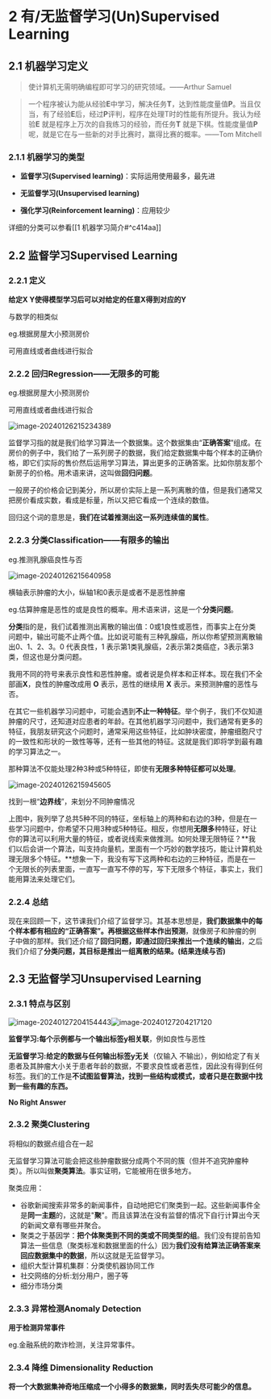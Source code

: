 # 2 有/无监督学习(Un)Supervised Learning

## 2.1 机器学习定义

> 使计算机无需明确编程即可学习的研究领域。——Arthur Samuel

>  一个程序被认为能从经验**E**中学习，解决任务**T**，达到性能度量值**P**。当且仅当，有了经验**E**后，经过**P**评判，程序在处理T时的性能有所提升。我认为经验**E** 就是程序上万次的自我练习的经验，而任务**T** 就是下棋。性能度量值**P**呢，就是它在与一些新的对手比赛时，赢得比赛的概率。——Tom Mitchell

### 2.1.1 机器学习的类型

+ **监督学习(Supervised learning)**：实际运用使用最多，最先进

+ **无监督学习(Unsupervised learning)**

+ **强化学习(Reinforcement learning)**：应用较少

详细的分类可以参看[[1 机器学习简介#^c414aa]]

## 2.2 监督学习Supervised Learning

### 2.2.1 定义

**给定X Y使得模型学习后可以对给定的任意X得到对应的Y**

与数学的相类似

eg.根据房屋大小预测房价

可用直线或者曲线进行拟合

### 2.2.2 回归Regression——无限多的可能

eg.根据房屋大小预测房价

可用直线或者曲线进行拟合

![image-20240126215234389](https://aquazone.oss-cn-guangzhou.aliyuncs.com/image-20240126215234389.png)

监督学习指的就是我们给学习算法一个数据集。这个数据集由“**正确答案**”组成。在房价的例子中，我们给了一系列房子的数据，我们给定数据集中每个样本的正确价格，即它们实际的售价然后运用学习算法，算出更多的正确答案。比如你朋友那个新房子的价格。用术语来讲，这叫做**回归问题**。

一般房子的价格会记到美分，所以房价实际上是一系列离散的值，但是我们通常又把房价看成实数，看成是标量，所以又把它看成一个连续的数值。

回归这个词的意思是，**我们在试着推测出这一系列连续值的属性**。

### 2.2.3 分类Classification——有限多的输出

eg.推测乳腺癌良性与否

![image-20240126215640958](https://aquazone.oss-cn-guangzhou.aliyuncs.com/image-20240126215640958.png)

横轴表示肿瘤的大小，纵轴1和0表示是或者不是恶性肿瘤

eg.估算肿瘤是恶性的或是良性的概率。用术语来讲，这是一个**分类问题**。

**分类**指的是，我们试着推测出离散的输出值：0或1良性或恶性，而事实上在分类问题中，输出可能不止两个值。比如说可能有三种乳腺癌，所以你希望预测离散输出0、1、2、3。0 代表良性，1 表示第1类乳腺癌，2表示第2类癌症，3表示第3类，但这也是分类问题。

我用不同的符号来表示良性和恶性肿瘤。或者说是负样本和正样本。现在我们不全部画**X**，良性的肿瘤改成用 **O** 表示，恶性的继续用 **X** 表示。来预测肿瘤的恶性与否。

在其它一些机器学习问题中，可能会遇到**不止一种特征**。举个例子，我们不仅知道肿瘤的尺寸，还知道对应患者的年龄。在其他机器学习问题中，我们通常有更多的特征，我朋友研究这个问题时，通常采用这些特征，比如肿块密度，肿瘤细胞尺寸的一致性和形状的一致性等等，还有一些其他的特征。这就是我们即将学到最有趣的学习算法之一。

那种算法不仅能处理2种3种或5种特征，即使有**无限多种特征都可以处理**。

![image-20240126215945605](https://aquazone.oss-cn-guangzhou.aliyuncs.com/image-20240126215945605.png)

找到一根“**边界线**”，来划分不同肿瘤情况

上图中，我列举了总共5种不同的特征，坐标轴上的两种和右边的3种，但是在一些学习问题中，你希望不只用3种或5种特征。相反，你想用**无限多**种特征，好让你的算法可以利用大量的特征，或者说线索来做推测。如何处理无限特征？**我们以后会讲一个算法，叫支持向量机，里面有一个巧妙的数学技巧，能让计算机处理无限多个特征。**想象一下，我没有写下这两种和右边的三种特征，而是在一个无限长的列表里面，一直写一直写不停的写，写下无限多个特征，事实上，我们能用算法来处理它们。



### 2.2.4 总结

现在来回顾一下，这节课我们介绍了监督学习。其基本思想是，**我们数据集中的每个样本都有相应的“正确答案”。再根据这些样本作出预测**，就像房子和肿瘤的例子中做的那样。我们还介绍了**回归问题，即通过回归来推出一个连续的输出**，之后我们介绍了**分类问题，其目标是推出一组离散的结果。(结果连续与否)**



## 2.3 无监督学习Unsupervised Learning

### 2.3.1 特点与区别

![image-20240127204154443](https://aquazone.oss-cn-guangzhou.aliyuncs.com/image-20240127204154443.png)![image-20240127204217120](https://aquazone.oss-cn-guangzhou.aliyuncs.com/image-20240127204217120.png)

**监督学习:每个示例都与一个输出标签y相关联**，例如良性与恶性

**无监督学习:给定的数据与任何输出标签y无关**（仅输入 不输出），例如给定了有关患者及其肿瘤大小关于患者年龄的数据，不要求良性或者恶性，因此没有得到任何标签。我们的工作是**不试图监督算法，找到一些结构或模式，或者只是在数据中找到一些有趣的东西。**

**No Right Answer**



### 2.3.2 聚类Clustering

将相似的数据点组合在一起

无监督学习算法可能会把这些肿瘤数据分成两个不同的簇（但并不追究肿瘤种类）。所以叫做**聚类算法**。事实证明，它能被用在很多地方。

聚类应用：

+ 谷歌新闻搜索非常多的新闻事件，自动地把它们聚类到一起。这些新闻事件全是**同一主题**的，这就是"**聚**"。而且该算法在没有监督的情况下自行计算出今天的新闻文章有哪些并聚合。
+ 聚类之于基因学：**把个体聚类到不同的类或不同类型的组**。我们没有提前告知算法一些信息（聚类标准和数据里面的什么）因为**我们没有给算法正确答案来回应数据集中的数据**，所以这就是无监督学习。
+ 组织大型计算机集群：分类使机器协同工作
+ 社交网络的分析:划分用户，圈子等
+ 细分市场分类  



### 2.3.3  异常检测Anomaly Detection

**用于检测异常事件**

eg.金融系统的欺诈检测，关注异常事件。 



### 2.3.4 降维 Dimensionality Reduction

**将一个大数据集神奇地压缩成一个小得多的数据集，同时丢失尽可能少的信息。**
